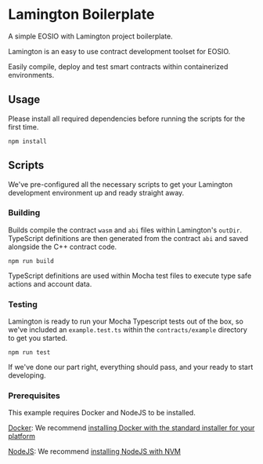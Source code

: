 # Lamington Boilerplate

A simple EOSIO with Lamington project boilerplate.

Lamington is an easy to use contract development toolset for EOSIO.

Easily compile, deploy and test smart contracts within containerized environments.

## Usage
Please install all required dependencies before running the scripts for the first time.
```
npm install
```

## Scripts
We've pre-configured all the necessary scripts to get your Lamington development environment up and ready straight away.

### Building
Builds compile the contract `wasm` and `abi` files within Lamington's `outDir`. TypeScript definitions are then generated from the contract `abi` and saved alongside the C++ contract code.

```
npm run build
```

TypeScript definitions are used within Mocha test files to execute type safe actions and account data.

### Testing
Lamington is ready to run your Mocha Typescript tests out of the box, so we've included an `example.test.ts` within the `contracts/example` directory to get you started.

```
npm run test
```

If we've done our part right, everything should pass, and your ready to start developing.

### Prerequisites

This example requires Docker and NodeJS to be installed.

[Docker](https://www.docker.com/get-started): We recommend [installing Docker with the standard installer for your platform](https://www.docker.com/get-started)

[NodeJS](https://github.com/creationix/nvm): We recommend [installing NodeJS with NVM](https://github.com/creationix/nvm)